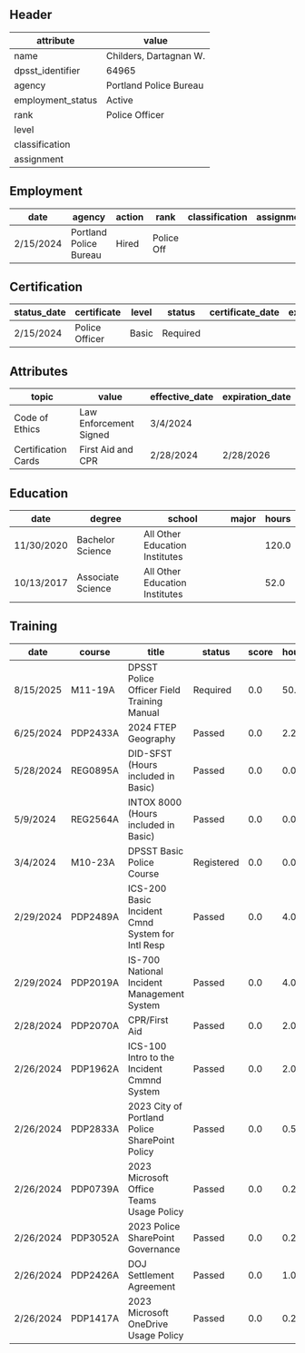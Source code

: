 ## Header
| attribute | value |
| --------- | ----- |
| name | Childers, Dartagnan W. |
| dpsst_identifier | 64965 |
| agency | Portland Police Bureau |
| employment_status | Active |
| rank | Police Officer |
| level |  |
| classification |  |
| assignment |  |
## Employment
| date | agency | action | rank | classification | assignment |
| ---- | ------ | ------ | ---- | -------------- | ---------- |
| 2/15/2024 | Portland Police Bureau | Hired | Police Off |  |  |
## Certification
| status_date | certificate | level | status | certificate_date | expiration_date | probation_date |
| ----------- | ----------- | ----- | ------ | ---------------- | --------------- | -------------- |
| 2/15/2024 | Police Officer | Basic | Required |  |  | 8/15/2025 |
## Attributes
| topic | value | effective_date | expiration_date |
| ----- | ----- | -------------- | --------------- |
| Code of Ethics | Law Enforcement Signed | 3/4/2024 |  |
| Certification Cards | First Aid and CPR | 2/28/2024 | 2/28/2026 |
## Education
| date | degree | school | major | hours |
| ---- | ------ | ------ | ----- | ----- |
| 11/30/2020 | Bachelor Science | All Other Education Institutes |  | 120.0 |
| 10/13/2017 | Associate Science | All Other Education Institutes |  | 52.0 |
## Training
| date | course | title | status | score | hours |
| ---- | ------ | ----- | ------ | ----- | ----- |
| 8/15/2025 | M11-19A | DPSST Police Officer Field Training Manual | Required | 0.0 | 50.00 |
| 6/25/2024 | PDP2433A | 2024 FTEP Geography | Passed | 0.0 | 2.25 |
| 5/28/2024 | REG0895A | DID-SFST (Hours included in Basic) | Passed | 0.0 | 0.00 |
| 5/9/2024 | REG2564A | INTOX 8000 (Hours included in Basic) | Passed | 0.0 | 0.00 |
| 3/4/2024 | M10-23A | DPSST Basic Police Course | Registered | 0.0 | 0.00 |
| 2/29/2024 | PDP2489A | ICS-200 Basic Incident Cmnd System for Intl Resp | Passed | 0.0 | 4.00 |
| 2/29/2024 | PDP2019A | IS-700 National Incident Management System | Passed | 0.0 | 4.00 |
| 2/28/2024 | PDP2070A | CPR/First Aid | Passed | 0.0 | 2.00 |
| 2/26/2024 | PDP1962A | ICS-100 Intro to the Incident Cmmnd System | Passed | 0.0 | 2.00 |
| 2/26/2024 | PDP2833A | 2023 City of Portland Police SharePoint Policy | Passed | 0.0 | 0.50 |
| 2/26/2024 | PDP0739A | 2023 Microsoft Office Teams Usage Policy | Passed | 0.0 | 0.25 |
| 2/26/2024 | PDP3052A | 2023 Police SharePoint Governance | Passed | 0.0 | 0.25 |
| 2/26/2024 | PDP2426A | DOJ Settlement Agreement | Passed | 0.0 | 1.00 |
| 2/26/2024 | PDP1417A | 2023 Microsoft OneDrive Usage Policy | Passed | 0.0 | 0.25 |
